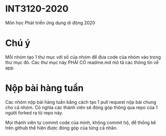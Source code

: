 # INT3120-2020
Môn học Phát triển ứng dụng di động 2020

# Chú ý
Mỗi nhóm tạo 1 thư mục với số của nhóm để đưa code của nhóm vào trong thư mục đó. Các thư mục này PHẢI CÓ readme.md mô tả các thông tin về app.

# Nộp bài hàng tuần
Các nhóm nộp bài hàng tuần bằng cách tạo 1 pull request nộp bài chung cho cả nhóm. Có nghĩa các thành viên sẽ đóng góp thông qua repo của 1 người forked ra từ repo này. 

Mọi thành viên tự commit code của mình, không commit hộ, để thống kê trên github thể hiện được đóng góp của từng cá nhân.
